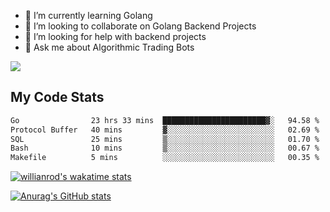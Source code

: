 
- 🌱 I’m currently learning Golang
- 👯 I’m looking to collaborate on Golang Backend Projects
- 🤔 I’m looking for help with backend projects
- 💬 Ask me about Algorithmic Trading Bots

![](https://github-profile-trophy.vercel.app/?username=kevinbarrero)

## My Code Stats

<!--START_SECTION:waka-->

```txt
Go                23 hrs 33 mins  ███████████████████████▓░   94.58 %
Protocol Buffer   40 mins         ▓░░░░░░░░░░░░░░░░░░░░░░░░   02.69 %
SQL               25 mins         ▒░░░░░░░░░░░░░░░░░░░░░░░░   01.70 %
Bash              10 mins         ▒░░░░░░░░░░░░░░░░░░░░░░░░   00.67 %
Makefile          5 mins          ░░░░░░░░░░░░░░░░░░░░░░░░░   00.35 %
```

<!--END_SECTION:waka-->

[![willianrod's wakatime stats](https://github-readme-stats.vercel.app/api/wakatime?username=holdandup&layout=compact&theme=react&custom_title=Wakatime%20All%20Time%20Stats&langs_count=8)](https://github.com/anuraghazra/github-readme-stats)

[![Anurag's GitHub stats](https://github-readme-stats.vercel.app/api?username=Kevinbarrero)](https://github.com/anuraghazra/github-readme-stats)





